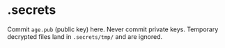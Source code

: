 <!-- status: stub; target: 150+ words -->
<!-- status: stub; target: 150+ words -->
<!-- status: stub; target: 150+ words -->
<!-- status: stub; target: 150+ words -->
<!-- status: stub; target: 150+ words -->
<!-- status: stub; target: 150+ words -->
<!-- status: stub; target: 150+ words -->
# .secrets
Commit `age.pub` (public key) here. Never commit private keys.
Temporary decrypted files land in `.secrets/tmp/` and are ignored.







